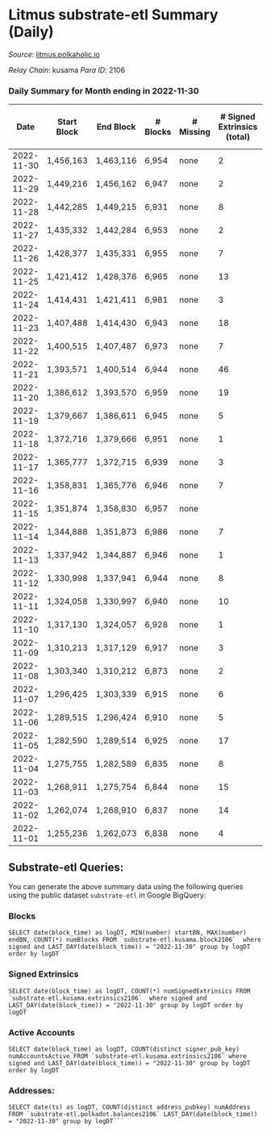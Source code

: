 # Litmus substrate-etl Summary (Daily)

_Source_: [litmus.polkaholic.io](https://litmus.polkaholic.io)

*Relay Chain*: kusama
*Para ID*: 2106



### Daily Summary for Month ending in 2022-11-30


| Date | Start Block | End Block | # Blocks | # Missing | # Signed Extrinsics (total) | # Active Accounts | # Addresses with Balances | # Events | # Transfers | # XCM Transfers In | # XCM Transfers Out |
| ---- | ----------- | --------- | -------- | --------- | --------------------------- | ----------------- | ------------------------- | -------- | ----------- | ------------------ | ------------------- |
| 2022-11-30 | 1,456,163 | 1,463,116 | 6,954 | none | 2 | 2 | 13,902 | 13,925 |   |   |   |
| 2022-11-29 | 1,449,216 | 1,456,162 | 6,947 | none | 2 | 1 | 13,902 | 13,909 |   |   |   |
| 2022-11-28 | 1,442,285 | 1,449,215 | 6,931 | none | 8 | 5 | 13,902 | 13,914 |   |   |   |
| 2022-11-27 | 1,435,332 | 1,442,284 | 6,953 | none | 2 | 1 | 13,902 | 13,920 |   |   |   |
| 2022-11-26 | 1,428,377 | 1,435,331 | 6,955 | none | 7 | 5 |  | 13,955 | 4 ($7.65) |   |   |
| 2022-11-25 | 1,421,412 | 1,428,376 | 6,965 | none | 13 | 8 | 13,903 | 14,026 | 1 ($1,080.68) |   |   |
| 2022-11-24 | 1,414,431 | 1,421,411 | 6,981 | none | 3 | 3 | 13,903 | 13,985 | 1 ($84.62) |   |   |
| 2022-11-23 | 1,407,488 | 1,414,430 | 6,943 | none | 18 | 9 |  | 14,025 |   |   |   |
| 2022-11-22 | 1,400,515 | 1,407,487 | 6,973 | none | 7 | 5 | 13,904 | 14,003 |   |   |   |
| 2022-11-21 | 1,393,571 | 1,400,514 | 6,944 | none | 46 | 18 |  | 14,242 | 2 ($7.26) | 3 ($211.38) |   |
| 2022-11-20 | 1,386,612 | 1,393,570 | 6,959 | none | 19 | 11 | 13,906 | 14,040 | 10 ($46.21) |   |   |
| 2022-11-19 | 1,379,667 | 1,386,611 | 6,945 | none | 5 | 3 | 13,905 | 13,925 | 1 ($25.13) |   |   |
| 2022-11-18 | 1,372,716 | 1,379,666 | 6,951 | none | 1 | 1 |  | 13,914 | 1 ($1.07) |   |   |
| 2022-11-17 | 1,365,777 | 1,372,715 | 6,939 | none | 3 | 3 |  | 13,900 |   |   |   |
| 2022-11-16 | 1,358,831 | 1,365,776 | 6,946 | none | 7 | 3 |  | 13,950 | 4 ($233.94) | 1 ($6.94) | 2 ($226.27) |
| 2022-11-15 | 1,351,874 | 1,358,830 | 6,957 | none |  |  | 13,905 | 13,917 |   |   |   |
| 2022-11-14 | 1,344,888 | 1,351,873 | 6,986 | none | 7 | 5 |  | 14,022 | 4 ($42.42) |   |   |
| 2022-11-13 | 1,337,942 | 1,344,887 | 6,946 | none | 1 | 1 |  | 13,904 | 1 ($24.08) |   |   |
| 2022-11-12 | 1,330,998 | 1,337,941 | 6,944 | none | 8 | 5 | 13,905 | 13,942 | 4 ($4.09) |   |   |
| 2022-11-11 | 1,324,058 | 1,330,997 | 6,940 | none | 10 | 6 | 13,906 | 13,945 |   |   |   |
| 2022-11-10 | 1,317,130 | 1,324,057 | 6,928 | none | 1 | 1 |  | 13,866 |   |   |   |
| 2022-11-09 | 1,310,213 | 1,317,129 | 6,917 | none | 3 | 3 |  | 13,863 | 2 ($3.54) |   |   |
| 2022-11-08 | 1,303,340 | 1,310,212 | 6,873 | none | 2 | 2 |  | 13,762 | 1 ($0.76) |   |   |
| 2022-11-07 | 1,296,425 | 1,303,339 | 6,915 | none | 6 | 5 | 13,904 | 13,870 | 2 ($54.20) |   |   |
| 2022-11-06 | 1,289,515 | 1,296,424 | 6,910 | none | 5 | 5 |  | 13,859 |   |   |   |
| 2022-11-05 | 1,282,590 | 1,289,514 | 6,925 | none | 17 | 17 |  | 13,958 | 15 ($72.75) |   |   |
| 2022-11-04 | 1,275,755 | 1,282,589 | 6,835 | none | 8 | 5 | 13,904 | 13,736 | 2 ($3.58) |   |   |
| 2022-11-03 | 1,268,911 | 1,275,754 | 6,844 | none | 15 | 12 | 13,904 | 13,786 | 8 ($59.78) |   |   |
| 2022-11-02 | 1,262,074 | 1,268,910 | 6,837 | none | 14 | 9 | 13,905 | 13,767 | 5 ($180.35) |   |   |
| 2022-11-01 | 1,255,236 | 1,262,073 | 6,838 | none | 4 | 4 |  | 13,709 | 2 ($1.81) |   |   |

## Substrate-etl Queries:
You can generate the above summary data using the following queries using the public dataset `substrate-etl` in Google BigQuery:


### Blocks
```
SELECT date(block_time) as logDT, MIN(number) startBN, MAX(number) endBN, COUNT(*) numBlocks FROM `substrate-etl.kusama.block2106`  where signed and LAST_DAY(date(block_time)) = "2022-11-30" group by logDT order by logDT
```


### Signed Extrinsics
```
SELECT date(block_time) as logDT, COUNT(*) numSignedExtrinsics FROM `substrate-etl.kusama.extrinsics2106`  where signed and LAST_DAY(date(block_time)) = "2022-11-30" group by logDT order by logDT
```


### Active Accounts
```
SELECT date(block_time) as logDT, COUNT(distinct signer_pub_key) numAccountsActive FROM `substrate-etl.kusama.extrinsics2106` where signed and LAST_DAY(date(block_time)) = "2022-11-30" group by logDT order by logDT
```


### Addresses:
```
SELECT date(ts) as logDT, COUNT(distinct address_pubkey) numAddress FROM `substrate-etl.polkadot.balances2106` LAST_DAY(date(block_time)) = "2022-11-30" group by logDT```

